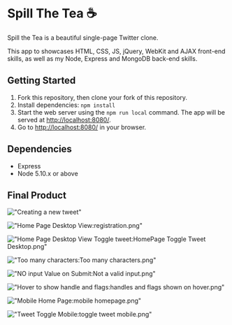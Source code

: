 # Spill The Tea ☕

Spill the Tea is a beautiful single-page Twitter clone.

This app to showcases HTML, CSS, JS, jQuery, WebKit and AJAX front-end skills, as well as my Node, Express and MongoDB back-end skills.

## Getting Started

1. Fork this repository, then clone your fork of this repository.
2. Install dependencies:
  ```npm install```
3. Start the web server using the `npm run local` command. The app will be served at <http://localhost:8080/>.
4. Go to <http://localhost:8080/> in your browser.

## Dependencies

- Express
- Node 5.10.x or above


## Final Product
!["Creating a new tweet"](https://github.com/AnisaHMohamed/tweeter/blob/master/docs/new-tweet.gif?raw=true)

!["Home Page Desktop View:registration.png"](https://github.com/AnisaHMohamed/tweeter/blob/master/docs/Screen%20Shot%202019-12-19%20at%208.38.19%20PM.png?raw=true)

!["Home Page Desktop View Toggle tweet:HomePage Toggle Tweet Desktop.png"](https://github.com/AnisaHMohamed/tweeter/blob/master/docs/Homepage%20Desktop%20View.png?raw=true)

!["Too many characters:Too many characters.png"](https://github.com/AnisaHMohamed/tweeter/blob/master/docs/Too%20many%20characters.png?raw=true)

!["NO input Value on Submit:Not a valid input.png"](https://github.com/AnisaHMohamed/tweeter/blob/master/docs/Not%20a%20valid%20input.png?raw=true)

!["Hover to show handle and flags:handles and flags shown on hover.png"](https://github.com/AnisaHMohamed/tweeter/blob/master/docs/handles%20and%20flags%20shown%20on%20hover.png?raw=true)


!["Mobile Home Page:mobile homepage.png"](https://github.com/AnisaHMohamed/tweeter/blob/master/docs/mobile%20homepage.png?raw=true)

!["Tweet Toggle Mobile:toggle tweet mobile.png"](https://github.com/AnisaHMohamed/tweeter/blob/master/docs/toggle%20tweet%20mobile.png?raw=true)


